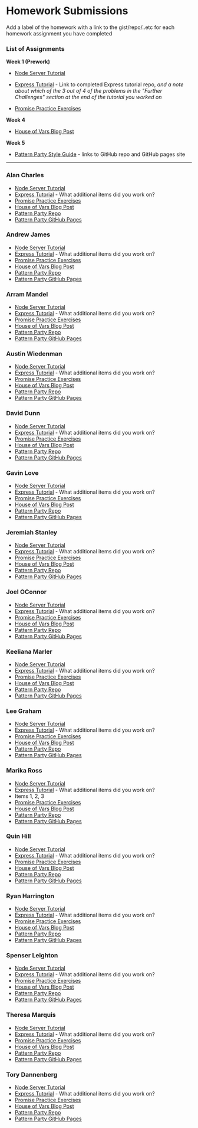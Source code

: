 # Homework Submissions

Add a label of the homework with a link to the gist/repo/..etc for each homework assignment you have completed

### List of Assignments

**Week 1 (Prework)**

* [Node Server Tutorial](http://frontend.turing.io/lessons/module-4/node-prework.html)

* [Express Tutorial](https://medium.com/@jaeger.rob/introduction-to-nodes-express-js-db5617047150) - Link to completed Express tutorial repo, *and a note about which of the 3 out of 4 of the problems in the "Further Challenges" section at the end of the tutorial you worked on*

* [Promise Practice Exercises](https://gist.github.com/robbiejaeger/dc8f55c1f9462741090862f736b82cab)

**Week 4**

* [House of Vars Blog Post]()

**Week 5**

* [Pattern Party Style Guide](http://frontend.turing.io/projects/pattrn-party.html) - links to GitHub repo and GitHub pages site

---


### Alan Charles

* [Node Server Tutorial]()
* [Express Tutorial]() - What additional items did you work on?
* [Promise Practice Exercises]()
* [House of Vars Blog Post]()
* [Pattern Party Repo]()
* [Pattern Party GitHub Pages]()

### Andrew James

* [Node Server Tutorial]()
* [Express Tutorial]() - What additional items did you work on?
* [Promise Practice Exercises]()
* [House of Vars Blog Post]()
* [Pattern Party Repo]()
* [Pattern Party GitHub Pages]()

### Arram Mandel

* [Node Server Tutorial]()
* [Express Tutorial]() - What additional items did you work on?
* [Promise Practice Exercises]()
* [House of Vars Blog Post]()
* [Pattern Party Repo]()
* [Pattern Party GitHub Pages]()

### Austin Wiedenman

* [Node Server Tutorial]()
* [Express Tutorial]() - What additional items did you work on?
* [Promise Practice Exercises]()
* [House of Vars Blog Post]()
* [Pattern Party Repo]()
* [Pattern Party GitHub Pages]()

### David Dunn

* [Node Server Tutorial]()
* [Express Tutorial]() - What additional items did you work on?
* [Promise Practice Exercises]()
* [House of Vars Blog Post]()
* [Pattern Party Repo]()
* [Pattern Party GitHub Pages]()

### Gavin Love

* [Node Server Tutorial]()
* [Express Tutorial]() - What additional items did you work on?
* [Promise Practice Exercises]()
* [House of Vars Blog Post]()
* [Pattern Party Repo]()
* [Pattern Party GitHub Pages]()

### Jeremiah Stanley

* [Node Server Tutorial]()
* [Express Tutorial]() - What additional items did you work on?
* [Promise Practice Exercises]()
* [House of Vars Blog Post]()
* [Pattern Party Repo]()
* [Pattern Party GitHub Pages]()

### Joel OConnor

* [Node Server Tutorial]()
* [Express Tutorial]() - What additional items did you work on?
* [Promise Practice Exercises]()
* [House of Vars Blog Post]()
* [Pattern Party Repo]()
* [Pattern Party GitHub Pages]()

### Keeliana Marler

* [Node Server Tutorial]()
* [Express Tutorial]() - What additional items did you work on?
* [Promise Practice Exercises]()
* [House of Vars Blog Post]()
* [Pattern Party Repo]()
* [Pattern Party GitHub Pages]()

### Lee Graham

* [Node Server Tutorial]()
* [Express Tutorial]() - What additional items did you work on?
* [Promise Practice Exercises]()
* [House of Vars Blog Post]()
* [Pattern Party Repo]()
* [Pattern Party GitHub Pages]()

### Marika Ross

* [Node Server Tutorial](https://github.com/marikaross/node)
* [Express Tutorial](https://github.com/marikaross/express-practice) - What additional items did you work on?
* Items 1, 2, 3
* [Promise Practice Exercises](https://repl.it/@marikaross/Promise-Practice)
* [House of Vars Blog Post]()
* [Pattern Party Repo]()
* [Pattern Party GitHub Pages]()

### Quin Hill

* [Node Server Tutorial]()
* [Express Tutorial]() - What additional items did you work on?
* [Promise Practice Exercises]()
* [House of Vars Blog Post]()
* [Pattern Party Repo]()
* [Pattern Party GitHub Pages]()

### Ryan Harrington

* [Node Server Tutorial]()
* [Express Tutorial]() - What additional items did you work on?
* [Promise Practice Exercises]()
* [House of Vars Blog Post]()
* [Pattern Party Repo]()
* [Pattern Party GitHub Pages]()

### Spenser Leighton

* [Node Server Tutorial]()
* [Express Tutorial]() - What additional items did you work on?
* [Promise Practice Exercises]()
* [House of Vars Blog Post]()
* [Pattern Party Repo]()
* [Pattern Party GitHub Pages]()

### Theresa Marquis

* [Node Server Tutorial]()
* [Express Tutorial]() - What additional items did you work on?
* [Promise Practice Exercises]()
* [House of Vars Blog Post]()
* [Pattern Party Repo]()
* [Pattern Party GitHub Pages]()

### Tory Dannenberg

* [Node Server Tutorial]()
* [Express Tutorial]() - What additional items did you work on?
* [Promise Practice Exercises]()
* [House of Vars Blog Post]()
* [Pattern Party Repo]()
* [Pattern Party GitHub Pages]()

